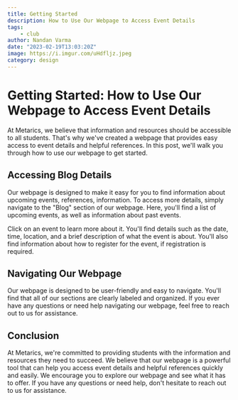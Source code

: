 ```yaml
---
title: Getting Started
description: How to Use Our Webpage to Access Event Details
tags: 
    - club
author: Nandan Varma
date: "2023-02-19T13:03:20Z"
image: https://i.imgur.com/uHdfljz.jpeg
category: design
---
```


# Getting Started: How to Use Our Webpage to Access Event Details

At Metarics, we believe that information and resources should be accessible to all students. That's why we've created a webpage that provides easy access to event details and helpful references. In this post, we'll walk you through how to use our webpage to get started.

## Accessing Blog Details

Our webpage is designed to make it easy for you to find information about upcoming events, references, information. To access more details, simply navigate to the "Blog" section of our webpage. Here, you'll find a list of upcoming events, as well as information about past events.

Click on an event to learn more about it. You'll find details such as the date, time, location, and a brief description of what the event is about. You'll also find information about how to register for the event, if registration is required.


## Navigating Our Webpage
Our webpage is designed to be user-friendly and easy to navigate. You'll find that all of our sections are clearly labeled and organized. If you ever have any questions or need help navigating our webpage, feel free to reach out to us for assistance.

## Conclusion
At Metarics, we're committed to providing students with the information and resources they need to succeed. We believe that our webpage is a powerful tool that can help you access event details and helpful references quickly and easily. We encourage you to explore our webpage and see what it has to offer. If you have any questions or need help, don't hesitate to reach out to us for assistance.